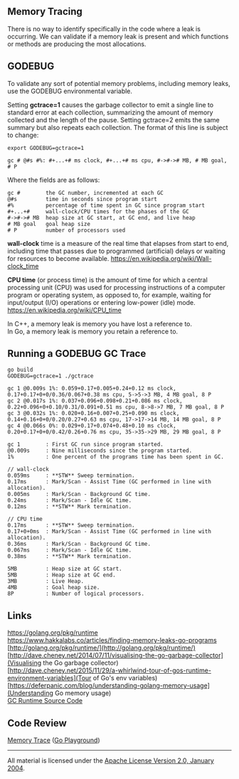 ## Memory Tracing

There is no way to identify specifically in the code where a leak is occurring. We can validate if a memory leak is present and which functions or methods are producing the most allocations.

## GODEBUG

To validate any sort of potential memory problems, including memory leaks, use the GODEBUG environmental variable. 

Setting **gctrace=1** causes the garbage collector to emit a single line to standard error at each collection, summarizing the amount of memory collected and the length of the pause. Setting gctrace=2 emits the same summary but also repeats each collection. The format of this line is subject to change:

    export GODEBUG=gctrace=1

    gc # @#s #%: #+...+# ms clock, #+...+# ms cpu, #->#-># MB, # MB goal, # P

Where the fields are as follows:

    gc #        the GC number, incremented at each GC
    @#s         time in seconds since program start
    #%          percentage of time spent in GC since program start
    #+...+#     wall-clock/CPU times for the phases of the GC
    #->#-># MB  heap size at GC start, at GC end, and live heap
    # MB goal   goal heap size
    # P         number of processors used

**wall-clock** time is a measure of the real time that elapses from start to end, including time that passes due to programmed (artificial) delays or waiting for resources to become available.
https://en.wikipedia.org/wiki/Wall-clock_time

**CPU time** (or process time) is the amount of time for which a central processing unit (CPU) was used for processing instructions of a computer program or operating system, as opposed to, for example, waiting for input/output (I/O) operations or entering low-power (idle) mode.
https://en.wikipedia.org/wiki/CPU_time

In C++, a memory leak is memory you have lost a reference to.  
In Go, a memory leak is memory you retain a reference to.

## Running a GODEBUG GC Trace

    go build
    GODEBUG=gctrace=1 ./gctrace

    gc 1 @0.009s 1%: 0.059+0.17+0.005+0.24+0.12 ms clock, 0.17+0.17+0+0/0.36/0.067+0.38 ms cpu, 5->5->3 MB, 4 MB goal, 8 P
    gc 2 @0.017s 1%: 0.037+0.096+0.098+0.21+0.086 ms clock, 0.22+0.096+0+0.10/0.31/0.091+0.51 ms cpu, 8->8->7 MB, 7 MB goal, 8 P
    gc 3 @0.032s 1%: 0.020+0.16+0.007+0.25+0.090 ms clock, 0.14+0.16+0+0/0.20/0.27+0.63 ms cpu, 17->17->14 MB, 14 MB goal, 8 P
    gc 4 @0.066s 0%: 0.029+0.17+0.074+0.48+0.10 ms clock, 0.20+0.17+0+0/0.42/0.26+0.76 ms cpu, 35->35->29 MB, 29 MB goal, 8 P

    gc 1        : First GC run since program started.
    @0.009s     : Nine milliseconds since the program started.
    1%          : One percent of the programs time has been spent in GC.
    
    // wall-clock
    0.059ms     : **STW** Sweep termination.
    0.17ms      : Mark/Scan - Assist Time (GC performed in line with allocation).
    0.005ms     : Mark/Scan - Background GC time.
    0.24ms      : Mark/Scan - Idle GC time.
    0.12ms      : **STW** Mark termination.

    // CPU time
    0.17ms      : **STW** Sweep termination.
    0.17+0+0ms  : Mark/Scan - Assist Time (GC performed in line with allocation).
    0.36ms      : Mark/Scan - Background GC time.
    0.067ms     : Mark/Scan - Idle GC time.
    0.38ms      : **STW** Mark termination.

    5MB         : Heap size at GC start.
    5MB         : Heap size at GC end.
    3MB         : Live Heap.
    4MB         : Goal heap size.
    8P          : Number of logical processors. 

## Links

https://golang.org/pkg/runtime  
https://www.hakkalabs.co/articles/finding-memory-leaks-go-programs  
[http://golang.org/pkg/runtime/](http://golang.org/pkg/runtime/)  
[http://dave.cheney.net/2014/07/11/visualising-the-go-garbage-collector](Visualising the Go garbage collector)    
[http://dave.cheney.net/2015/11/29/a-whirlwind-tour-of-gos-runtime-environment-variables](Tour of Go's env variables)    
[https://deferpanic.com/blog/understanding-golang-memory-usage](Understanding Go memory usage)  
[GC Runtime Source Code](https://golang.org/src/runtime/mgc.go)  

## Code Review

[Memory Trace](trace.go) ([Go Playground](https://play.golang.org/p/ty-4EwbuH_))
___
All material is licensed under the [Apache License Version 2.0, January 2004](http://www.apache.org/licenses/LICENSE-2.0).
